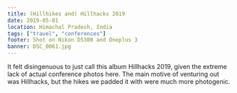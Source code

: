 ```yaml
---
title: (Hillhikes and) Hillhacks 2019
date: 2019-05-01
location: Himachal Pradesh, India
tags: ["travel", "conferences"]
footer: Shot on Nikon D5300 and Oneplus 3
banner: DSC_0061.jpg
---
```

It felt disingenuous to just call this album Hillhacks 2019, given the extreme lack of actual conference photos here. The main motive of venturing out was Hillhacks, but the hikes we padded it with were much more photogenic.

<!--more-->
